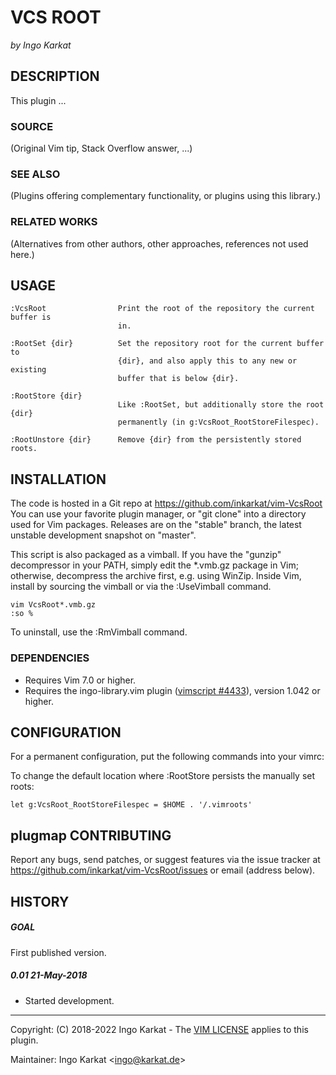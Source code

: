 VCS ROOT
===============================================================================
_by Ingo Karkat_

DESCRIPTION
------------------------------------------------------------------------------

This plugin ...

### SOURCE
(Original Vim tip, Stack Overflow answer, ...)

### SEE ALSO
(Plugins offering complementary functionality, or plugins using this library.)

### RELATED WORKS
(Alternatives from other authors, other approaches, references not used here.)

USAGE
------------------------------------------------------------------------------

    :VcsRoot                Print the root of the repository the current buffer is
                            in.

    :RootSet {dir}          Set the repository root for the current buffer to
                            {dir}, and also apply this to any new or existing
                            buffer that is below {dir}.

    :RootStore {dir}
                            Like :RootSet, but additionally store the root {dir}
                            permanently (in g:VcsRoot_RootStoreFilespec).

    :RootUnstore {dir}      Remove {dir} from the persistently stored roots.

INSTALLATION
------------------------------------------------------------------------------

The code is hosted in a Git repo at https://github.com/inkarkat/vim-VcsRoot
You can use your favorite plugin manager, or "git clone" into a directory used
for Vim packages. Releases are on the "stable" branch, the latest unstable
development snapshot on "master".

This script is also packaged as a vimball. If you have the "gunzip"
decompressor in your PATH, simply edit the \*.vmb.gz package in Vim; otherwise,
decompress the archive first, e.g. using WinZip. Inside Vim, install by
sourcing the vimball or via the :UseVimball command.

    vim VcsRoot*.vmb.gz
    :so %

To uninstall, use the :RmVimball command.

### DEPENDENCIES

- Requires Vim 7.0 or higher.
- Requires the ingo-library.vim plugin ([vimscript #4433](http://www.vim.org/scripts/script.php?script_id=4433)), version 1.042 or
  higher.

CONFIGURATION
------------------------------------------------------------------------------

For a permanent configuration, put the following commands into your vimrc:

To change the default location where :RootStore persists the manually set
roots:

    let g:VcsRoot_RootStoreFilespec = $HOME . '/.vimroots'

plugmap
CONTRIBUTING
------------------------------------------------------------------------------

Report any bugs, send patches, or suggest features via the issue tracker at
https://github.com/inkarkat/vim-VcsRoot/issues or email (address below).

HISTORY
------------------------------------------------------------------------------

##### GOAL
First published version.

##### 0.01    21-May-2018
- Started development.

------------------------------------------------------------------------------
Copyright: (C) 2018-2022 Ingo Karkat -
The [VIM LICENSE](http://vimdoc.sourceforge.net/htmldoc/uganda.html#license) applies to this plugin.

Maintainer:     Ingo Karkat &lt;ingo@karkat.de&gt;
